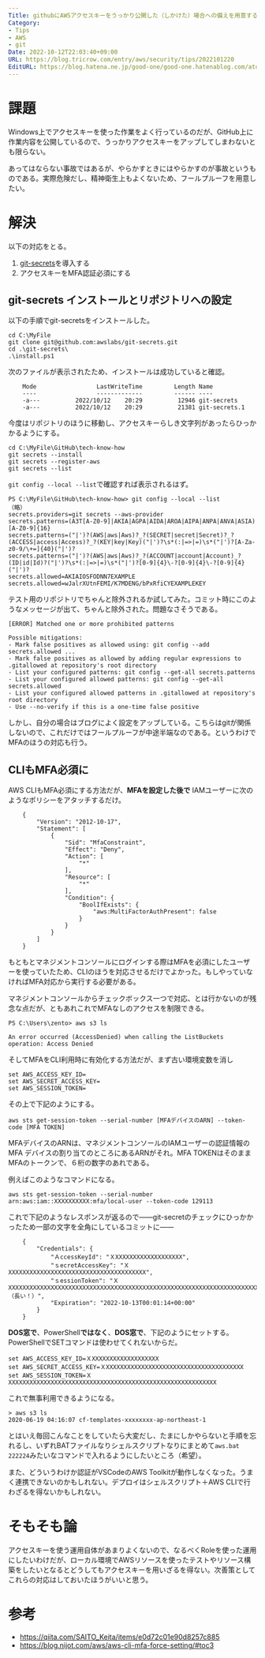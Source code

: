 ```yaml
---
Title: githubにAWSアクセスキーをうっかり公開した（しかけた）場合への備えを用意する(Windows)
Category:
- Tips
- AWS
- git
Date: 2022-10-12T22:03:40+09:00
URL: https://blog.tricrow.com/entry/aws/security/tips/2022101220
EditURL: https://blog.hatena.ne.jp/good-one/good-one.hatenablog.com/atom/entry/4207112889926902107
---
```


# 課題

Windows上でアクセスキーを使った作業をよく行っているのだが、GitHub上に作業内容を公開しているので、うっかりアクセスキーをアップしてしまわないとも限らない。

あってはならない事故ではあるが、やらかすときにはやらかすのが事故というものである。実際危険だし、精神衛生上もよくないため、フールプルーフを用意したい。

# 解決

以下の対応をとる。

1. [git-secrets](https://github.com/awslabs/git-secrets)を導入する
2. アクセスキーをMFA認証必須にする

## git-secrets インストールとリポジトリへの設定

以下の手順でgit-secretsをインストールした。

    cd C:\MyFile
    git clone git@github.com:awslabs/git-secrets.git
    cd .\git-secrets\
    .\install.ps1

次のファイルが表示されたため、インストールは成功していると確認。

        Mode                 LastWriteTime         Length Name
        ----                 -------------         ------ ----
        -a---          2022/10/12    20:29          12946 git-secrets
        -a---          2022/10/12    20:29          21381 git-secrets.1

今度はリポジトリのほうに移動し、アクセスキーらしき文字列があったらひっかかるようにする。

    cd C:\MyFile\GitHub\tech-know-how
    git secrets --install
    git secrets --register-aws
    git secrets --list


`git config --local --list`で確認すれば表示されるはず。

    PS C:\MyFile\GitHub\tech-know-how> git config --local --list
    （略）
    secrets.providers=git secrets --aws-provider
    secrets.patterns=(A3T[A-Z0-9]|AKIA|AGPA|AIDA|AROA|AIPA|ANPA|ANVA|ASIA)[A-Z0-9]{16}
    secrets.patterns=("|')?(AWS|aws|Aws)?_?(SECRET|secret|Secret)?_?(ACCESS|access|Access)?_?(KEY|key|Key)("|')?\s*(:|=>|=)\s*("|')?[A-Za-z0-9/\+=]{40}("|')?
    secrets.patterns=("|')?(AWS|aws|Aws)?_?(ACCOUNT|account|Account)_?(ID|id|Id)?("|')?\s*(:|=>|=)\s*("|')?[0-9]{4}\-?[0-9]{4}\-?[0-9]{4}("|')?
    secrets.allowed=AKIAIOSFODNN7EXAMPLE
    secrets.allowed=wJalrXUtnFEMI/K7MDENG/bPxRfiCYEXAMPLEKEY

テスト用のリポジトリでちゃんと除外されるか試してみた。コミット時にこのようなメッセージが出て、ちゃんと除外された。問題なさそうである。

    [ERROR] Matched one or more prohibited patterns

    Possible mitigations:
    - Mark false positives as allowed using: git config --add secrets.allowed ...
    - Mark false positives as allowed by adding regular expressions to .gitallowed at repository's root directory
    - List your configured patterns: git config --get-all secrets.patterns
    - List your configured allowed patterns: git config --get-all secrets.allowed
    - List your configured allowed patterns in .gitallowed at repository's root directory
    - Use --no-verify if this is a one-time false positive


しかし、自分の場合はブログによく設定をアップしている。こちらはgitが関係しないので、これだけではフールプルーフが中途半端なのである。というわけでMFAのほうの対応も行う。

## CLIもMFA必須に

AWS CLIもMFA必須にする方法だが、**MFAを設定した後で** IAMユーザーに次のようなポリシーをアタッチするだけ。

        {
            "Version": "2012-10-17",
            "Statement": [
                {
                    "Sid": "MfaConstraint",
                    "Effect": "Deny",
                    "Action": [
                        "*"
                    ],
                    "Resource": [
                        "*"
                    ],
                    "Condition": {
                        "BoolIfExists": {
                            "aws:MultiFactorAuthPresent": false
                        }
                    }
                }
            ]
        }

もともとマネジメントコンソールにログインする際はMFAを必須にしたユーザーを使っていたため、CLIのほうを対応させるだけでよかった。もしやっていなければMFA対応から実行する必要がある。

マネジメントコンソールからチェックボックス一つで対応、とは行かないのが残念な点だが、ともあれこれでMFAなしのアクセスを制限できる。

    PS C:\Users\zento> aws s3 ls

    An error occurred (AccessDenied) when calling the ListBuckets operation: Access Denied

そしてMFAをCLI利用時に有効化する方法だが、まず古い環境変数を消し

    set AWS_ACCESS_KEY_ID=
    set AWS_SECRET_ACCESS_KEY=
    set AWS_SESSION_TOKEN=

その上で下記のようにする。

    aws sts get-session-token --serial-number [MFAデバイスのARN] --token-code [MFA TOKEN]

MFAデバイスのARNは、マネジメントコンソールのIAMユーザーの認証情報のMFA デバイスの割り当てのところにあるARNがそれ。MFA TOKENはそのままMFAのトークンで、６桁の数字のあれである。

例えばこのようなコマンドになる。

    aws sts get-session-token --serial-number arn:aws:iam::XXXXXXXXXX:mfa/local-user --token-code 129113

これで下記のようなレスポンスが返るので――git-secretのチェックにひっかかったため一部の文字を全角にしているコミットに――

        {
            "Credentials": {
                "ＡccessKeyId": "ＸXXXXXXXXXXXXXXXXXXX",
                "ｓecretAccessKey": "ＸXXXXXXXXXXXXXXXXXXXXXXXXXXXXXXXXXXXXXXX",
                "ｓessionToken": "ＸXXXXXXXXXXXXXXXXXXXXXXXXXXXXXXXXXXXXXXXXXXXXXXXXXXXXXXXXXXXXXXXXXXXXXXXXXXXXXXXXXXXXXXXXXXXXXXXXXXXXXXXXXXXXXXXXXXXXXXXXXXXXXXXXXXXXXXXXXXX（長い！）",
                "Expiration": "2022-10-13T00:01:14+00:00"
            }
        }

**DOS窓で**、PowerShell**ではなく**、**DOS窓で**、下記のようにセットする。PowerShellでSETコマンドは使わせてくれないからだ。

    set AWS_ACCESS_KEY_ID=ＸXXXXXXXXXXXXXXXXXXX
    set AWS_SECRET_ACCESS_KEY=ＸXXXXXXXXXXXXXXXXXXXXXXXXXXXXXXXXXXXXXXX
    set AWS_SESSION_TOKEN=ＸXXXXXXXXXXXXXXXXXXXXXXXXXXXXXXXXXXXXXXXXXXXXXXXXXXXXXXXXXXX

これで無事利用できるようになる。

    > aws s3 ls
    2020-06-19 04:16:07 cf-templates-xxxxxxxx-ap-northeast-1

とはいえ毎回こんなことをしていたら大変だし、たまにしかやらないと手順を忘れるし、いずれBATファイルなりシェルスクリプトなりにまとめて`aws.bat 222224`みたいなコマンドで入れるようにしたいところ（希望）。

また、どういうわけか認証がVSCodeのAWS Toolkitが動作しなくなった。うまく連携できないのかもしれない。デプロイはシェルスクリプト＋AWS CLIで行わざるを得ないかもしれない。


# そもそも論

アクセスキーを使う運用自体があまりよくないので、なるべくRoleを使った運用にしたいわけだが、ローカル環境でAWSリソースを使ったテストやリソース構築をしたいとなるとどうしてもアクセスキーを用いざるを得ない。次善策としてこれらの対応はしておいたほうがいいと思う。

# 参考

- https://qiita.com/SAITO_Keita/items/e0d72c01e90d8257c885
- https://blog.nijot.com/aws/aws-cli-mfa-force-setting/#toc3

